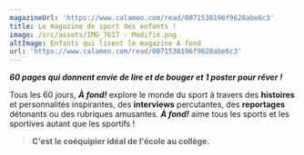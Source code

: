 ```yaml
---
magazineUrl: 'https://www.calameo.com/read/0071538196f9628abe6c3'
title: Le magazine de sport des enfants !
image: /src/assets/IMG_7617 - Modifié.png
altImage: Enfants qui lisent le magazine A fond
url: 'https://www.calameo.com/read/0071538196f9628abe6c3'
---
```


***60 pages qui donnent envie de lire et de bouger et 1 poster pour rêver !***

Tous les 60 jours, ***À fond!*** explore le monde du sport à travers des **histoires** et personnalités inspirantes, des **interviews** percutantes, des **reportages** détonants ou des rubriques amusantes. ***À fond!*** aime tous les sports et les sportives autant que les sportifs !

> **C'est le coéquipier idéal de l'école au collège.**
